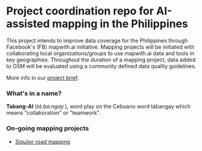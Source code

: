 # Project coordination repo for AI-assisted mapping in the Philippines

This project intends to improve data coverage for the Philippines through Facebook's (FB) mapwith.ai initiative. Mapping projects will be initiated with collaborating local organizations/groups to use mapwith.ai data and tools in key geographies. Throughout the duration of a mapping project, data added to OSM will be evaluated using a community defined data quality guidelines.

More info in our [project brief](project-brief.md).

### What's in a name?

**Tabang-AI** (*tá.ba.ngay.*), word play on the Cebuano word tábangay which means "collaboration" or "teamwork". 

### On-going mapping projects

* [Siquijor road mapping](https://github.com/OSMPH/Tabang-AI/issues/10)
